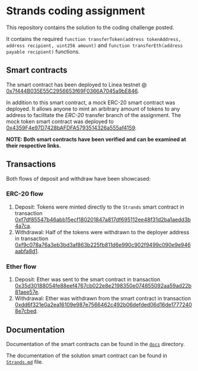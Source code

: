 # Strands coding assignment

This repository contains the solution to the coding challenge posted.

It contains the required `function transferToken(address tokenAddress, address recipient, uint256 amount)` and `function transferEth(address payable recipient)` functions.

## Smart contracts

The smart contract has been deployed to Linea testnet @ [0x7f444B035E55C2956653f69F0366A7045a9bE846](https://goerli.lineascan.build/address/0x7f444b035e55c2956653f69f0366a7045a9be846).

In addition to this smart contract, a mock ERC-20 smart contract was deployed. It allows anyone to mint an arbitrary amount of tokens to any address to facilitate the _ERC-20_ transfer branch of the assignment. The mock token smart contract was deployed to [0x4359F4e97D7428bAFDFA5793514326a555af4159](https://goerli.lineascan.build/address/0x4359f4e97d7428bafdfa5793514326a555af4159).

**NOTE: Both smart contracts have been verified and can be examined at their respective links.**

## Transactions

Both flows of deposit and withdraw have been showcased:

### ERC-20 flow

1. Deposit: Tokens were minted directly to the `Strands` smart contract in transaction [0xf7df85547b46abb15ecf180201847a817df695112ee48f31d2ba1aedd3b4a7ca](https://goerli.lineascan.build/tx/0xf7df85547b46abb15ecf180201847a817df695112ee48f31d2ba1aedd3b4a7ca).
2. Withdrawal: Half of the tokens were withdrawn to the deployer address in transaction [0xf9c078a76a3eb3bd3af863b225fb811d6e990c902f9499c090e9e946aabfa8d1](https://goerli.lineascan.build/tx/0xf9c078a76a3eb3bd3af863b225fb811d6e990c902f9499c090e9e946aabfa8d1).

### Ether flow

1. Deposit: Ether was sent to the smart contract in transaction [0x35d30188054fe88eef4767cb022e8e2198350e074855092aa59ad22b81aee57e](https://goerli.lineascan.build/tx/0x35d30188054fe88eef4767cb022e8e2198350e074855092aa59ad22b81aee57e).
2. Withdrawal: Ether was withdrawn from the smart contract in transaction [0xdd6f321e0a2ea16109e987e7566462c492b06defded06d16de17772408e7cbed](https://goerli.lineascan.build/tx/0xdd6f321e0a2ea16109e987e7566462c492b06defded06d16de17772408e7cbed).

## Documentation

Documentation of the smart contracts can be found in the [`docs`](./docs/) directory.

The documentation of the solution smart contract can be found in [`Strands.md`](./docs/Strands.md) file.